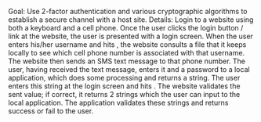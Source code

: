 Goal: Use 2-factor authentication and various cryptographic algorithms to establish a
secure channel with a host site.
Details: Login to a website using both a keyboard and a cell phone. Once the user clicks
the login button / link at the website, the user is presented with a login screen. When the
user enters his/her username and hits <return>, the website consults a file that it keeps
locally to see which cell phone number is associated with that username. The website
then sends an SMS text message to that phone number. The user, having received the
text message, enters it and a password to a local application, which does some processing
and returns a string. The user enters this string at the login screen and hits <return>. The
website validates the sent value; if correct, it returns 2 strings which the user can input to
the local application. The application validates these strings and returns success or fail to
the user.
